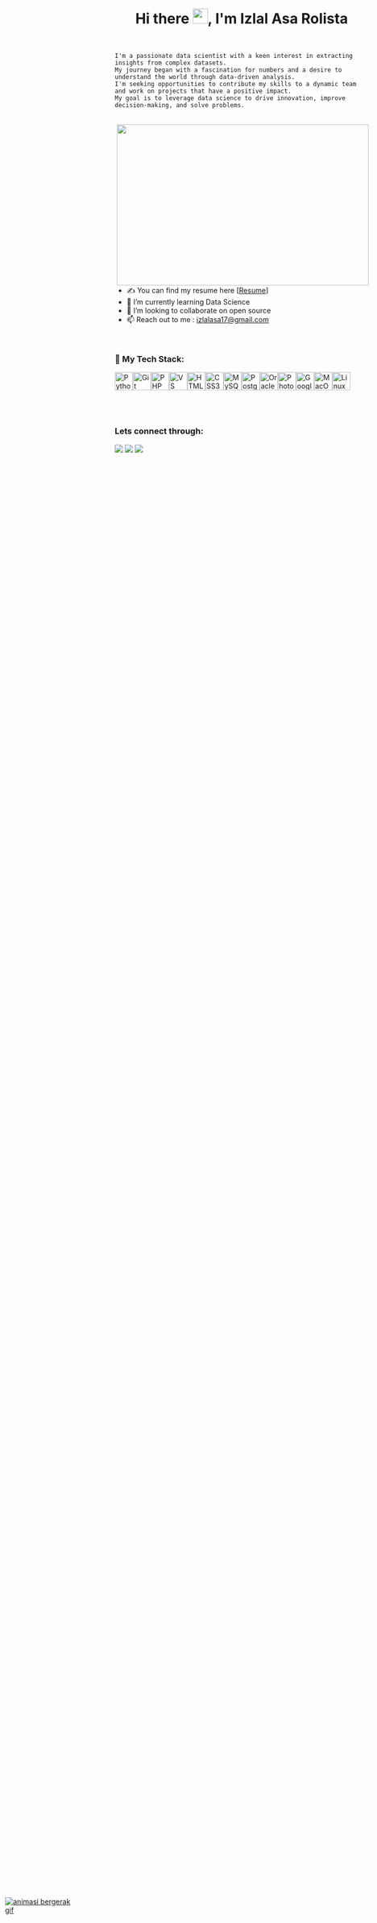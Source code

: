 <h1 align="center">Hi there <img src="https://raw.githubusercontent.com/MartinHeinz/MartinHeinz/master/wave.gif" width="30px">, I'm Izlal Asa Rolista</h1>
<br>

    I'm a passionate data scientist with a keen interest in extracting insights from complex datasets. 
    My journey began with a fascination for numbers and a desire to understand the world through data-driven analysis.
    I'm seeking opportunities to contribute my skills to a dynamic team and work on projects that have a positive impact. 
    My goal is to leverage data science to drive innovation, improve decision-making, and solve problems.


<br>

<img align="right" src="https://user-images.githubusercontent.com/74038190/235224431-e8c8c12e-6826-47f1-89fb-2ddad83b3abf.gif" width="500" height="320" />


- ✍ You can find my resume here [[Resume]]
- 🌱 I’m currently learning Data Science
- 👯 I’m looking to collaborate on open source
- 📫 Reach out to me : izlalasa17@gmail.com

<br>


### 🚀 My Tech Stack:

<p align="left">
<p align="left">
<a href="https://www.python.org/" target="_blank" rel="noreferrer"><img src="https://raw.githubusercontent.com/danielcranney/readme-generator/main/public/icons/skills/python-colored.svg" width="36" height="36" alt="Python" /></a><a href="https://git-scm.com/" target="_blank" rel="noreferrer"><img src="https://raw.githubusercontent.com/danielcranney/readme-generator/main/public/icons/skills/git-colored.svg" width="36" height="36" alt="Git" /></a><a href="https://www.php.net/" target="_blank" rel="noreferrer"><img src="https://raw.githubusercontent.com/danielcranney/readme-generator/main/public/icons/skills/php-colored.svg" width="36" height="36" alt="PHP" /></a><a href="https://code.visualstudio.com/" target="_blank" rel="noreferrer"><img src="https://raw.githubusercontent.com/danielcranney/readme-generator/main/public/icons/skills/visualstudiocode.svg" width="36" height="36" alt="VS Code" /></a><a href="https://developer.mozilla.org/en-US/docs/Glossary/HTML5" target="_blank" rel="noreferrer"><img src="https://raw.githubusercontent.com/danielcranney/readme-generator/main/public/icons/skills/html5-colored.svg" width="36" height="36" alt="HTML5" /></a><a href="https://www.w3.org/TR/CSS/#css" target="_blank" rel="noreferrer"><img src="https://raw.githubusercontent.com/danielcranney/readme-generator/main/public/icons/skills/css3-colored.svg" width="36" height="36" alt="CSS3" /></a><a href="https://www.mysql.com/" target="_blank" rel="noreferrer"><img src="https://raw.githubusercontent.com/danielcranney/readme-generator/main/public/icons/skills/mysql-colored.svg" width="36" height="36" alt="MySQL" /></a><a href="https://www.postgresql.org/" target="_blank" rel="noreferrer"><img src="https://raw.githubusercontent.com/danielcranney/readme-generator/main/public/icons/skills/postgresql-colored.svg" width="36" height="36" alt="PostgreSQL" /></a><a href="https://www.oracle.com/uk/index.html" target="_blank" rel="noreferrer"><img src="https://raw.githubusercontent.com/danielcranney/readme-generator/main/public/icons/skills/oracle-colored.svg" width="36" height="36" alt="Oracle" /></a><a href="https://www.adobe.com/uk/products/photoshop.html" target="_blank" rel="noreferrer"><img src="https://raw.githubusercontent.com/danielcranney/readme-generator/main/public/icons/skills/photoshop-colored.svg" width="36" height="36" alt="Photoshop" /></a><a href="https://cloud.google.com/" target="_blank" rel="noreferrer"><img src="https://raw.githubusercontent.com/danielcranney/readme-generator/main/public/icons/skills/googlecloud-colored.svg" width="36" height="36" alt="Google Cloud" /></a><a href="https://apple.com" target="_blank" rel="noreferrer"><img src="https://raw.githubusercontent.com/danielcranney/readme-generator/main/public/icons/skills/macos-colored.svg" width="36" height="36" alt="MacOS" /></a><a href="https://www.linux.org" target="_blank" rel="noreferrer"><img src="https://raw.githubusercontent.com/danielcranney/readme-generator/main/public/icons/skills/linux-colored.svg" width="36" height="36" alt="Linux" /></a>
</p>


<br>

<br>


### Lets connect through:
<a href="https://www.facebook.com/izlalasa/"><img src="https://img.icons8.com/fluency/48/000000/meta.png"/></a>
<a href="https://twitter.com/izlalasa"><img src="https://img.icons8.com/color/48/000000/twitter--v1.png"/></a>
<a href="https://www.linkedin.com/in/izlalasarolista/"><img src="https://img.icons8.com/color/48/000000/linkedin.png"/></a>



[resume]: https://dibimbing-lms-dev.s3.ap-southeast-1.amazonaws.com/1721107560695-AS_DS27_Day4_Izlal-Asa-Rolista.pdf

<div style="position: fixed; bottom: 0px; left: 10px;width:130px;height:160px;">
<a href="http://permathic.blogspot.com/" 
target="_blank"><img border="0" src="http://s.myniceprofile.com/myspacepic/692/th/69207.gif" 
title="My widget" alt="animasi bergerak gif" />
</a><small><center>
<a href="http://azhardeditor.blogspot.com/2012/05/kumpulan-animasi-bergerak-yang-lucu-dan.html" target="_blank"></a></center></small></div>


